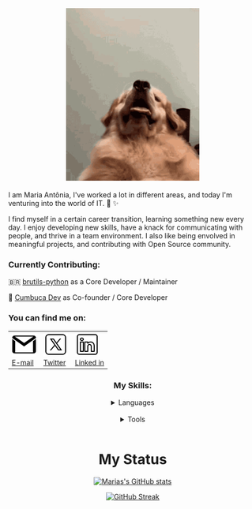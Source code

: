 <div class="hello friends" align="center">
<img height=350 src=images/cute-dog.gif>

<div class="apresentação" align="left">
<br>
I am Maria Antônia, I've worked a lot in different areas, and today I'm venturing into the world of IT. 🦋 ✨

I find myself in a certain career transition, learning something new every day. I enjoy developing new skills, have a knack for communicating with people, and thrive in a team environment. I also like being envolved in meaningful projects, and contributing with Open Source community. 


### Currently Contributing:

🇧🇷 [brutils-python](https://github.com/brazilian-utils/brutils-python)  as a Core Developer / Maintainer

🥥 [Cumbuca Dev](https://github.com/cumbucadev)  as Co-founder / Core Developer



### You can find me on:


<div class="find me" align="center">

<table style="border: none;">
<tr>
<td>
<a href="mailto:mdeazevedomaia@gmail.com"> 

  <img src="images/icons8-gmail-logo-50.png"/>
  <br> E-mail
</a>
</td>
<td>
<a href="https://twitter.com/mantoniamaia" alt="Twitter">
  <img src="images/icons8-twitterx-50.png"/>
  <br> Twitter
</a>
</td>
<td>
<a href="https://www.linkedin.com/in/antoniamaia/" alt="LinkedIn">
  <img src="images/icons8-linkedin-50.png"/>
  <br>Linked in
</a>
</tr>
</table>


### My Skills:
<div class="skills" align=center>

 <details>
    <summary>Languages</summary>
    
  ![Python](https://img.shields.io/badge/python-100000?style=for-the-badge&logo=python&logoColor=blue)
  ![CSS3](https://img.shields.io/badge/css3-100000?style=for-the-badge&logo=css3&logoColor=blue)
  ![HTML5](https://img.shields.io/badge/html-100000?style=for-the-badge&logo=html5)
  </details>
  <br>
  <details>
    <summary>Tools</summary>
    
  ![Git](https://img.shields.io/badge/git-100000?style=for-the-badge&logo=git)

  </details>
  <br>
  
# My Status

[![Marias's GitHub stats](https://github-readme-stats.vercel.app/api?username=antoniamaia&show_icons=true&theme=dark)](https://github.com/antoniamaia/github-readme-stats)

[![GitHub Streak](https://github-readme-streak-stats.herokuapp.com?user=antoniamaia&theme=dark&border_radius=6)](https://git.io/streak-stats)

















